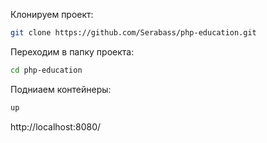 Клонируем проект:
```bash
git clone https://github.com/Serabass/php-education.git
```
Переходим в папку проекта:
```bash
cd php-education
```
Подниаем контейнеры:
```bash
up
```

http://localhost:8080/
